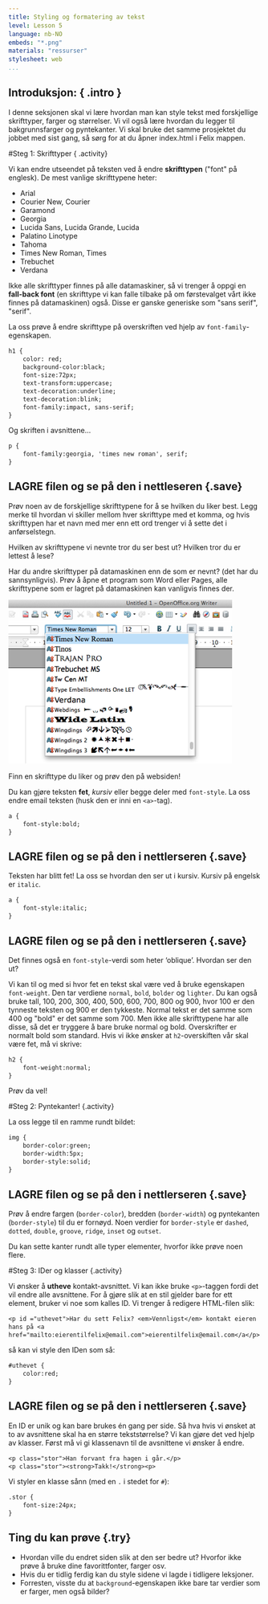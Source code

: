 ```yaml
---
title: Styling og formatering av tekst
level: Lesson 5
language: nb-NO
embeds: "*.png"
materials: "ressurser"
stylesheet: web
...
```


## __Introduksjon:__ { .intro }
I denne seksjonen skal vi lære hvordan man kan style tekst med forskjellige skrifttyper, farger og størrelser. Vi vil også lære hvordan du legger til bakgrunnsfarger og pyntekanter. Vi skal bruke det samme prosjektet du jobbet med sist gang, så sørg for at du åpner index.html i Felix mappen.

#Steg 1: Skrifttyper { .activity}

Vi kan endre utseendet på teksten ved å endre __skrifttypen__ ("font" på englesk). De mest vanlige skrifttypene heter:

* Arial
* Courier New, Courier
* Garamond
* Georgia
* Lucida Sans, Lucida Grande, Lucida
* Palatino Linotype
* Tahoma
* Times New Roman, Times
* Trebuchet
* Verdana

Ikke alle skrifttyper finnes på alle datamaskiner, så vi trenger å oppgi en  __fall-back font__ (en skrifttype vi kan falle tilbake på om førstevalget vårt ikke finnes på datamaskinen) også. Disse er ganske generiske som "sans serif", "serif".

La oss prøve å endre skrifttype på overskriften ved hjelp av `font-family`-egenskapen.

```{.language-css}
h1 {
	color: red;
	background-color:black;
	font-size:72px;
	text-transform:uppercase;
	text-decoration:underline;
	text-decoration:blink;
	font-family:impact, sans-serif;
}
```
Og skriften i avsnittene...

```{.language-css}
p {
	font-family:georgia, 'times new roman', serif;
}
```

## __LAGRE__ filen og se på den i nettleseren {.save}

Prøv noen av de forskjellige skrifttypene for å se hvilken du liker best. Legg merke til hvordan vi skiller mellom hver skrifttype med et komma, og hvis skrifttypen har et navn med mer enn ett ord trenger vi å sette det i anførselstegn.

Hvilken av skrifttypene vi nevnte tror du ser best ut? Hvilken tror du er lettest å lese?

Har du andre skrifttyper på datamaskinen enn de som er nevnt? (det har du sannsynligvis). Prøv å åpne et program som Word eller Pages, alle skrifttypene som er lagret på datamaskinen kan vanligvis finnes der.

![screenshot](fonts.png)

Finn en skrifttype du liker og prøv den på websiden!

Du kan gjøre teksten __fet__, *kursiv* eller begge deler med `font-style`. La oss endre email teksten (husk den er inni en `<a>`-tag).

```{.language-css}
a {
	font-style:bold;
}
```

## __LAGRE__ filen og se på den i nettlerseren {.save}

Teksten har blitt fet! La oss se hvordan den ser ut i kursiv. Kursiv på engelsk er `italic`.

```{.language-css}
a {
	font-style:italic;
}
```
## __LAGRE__ filen og se på den i nettlerseren {.save}

Det finnes også en `font-style`-verdi som heter ‘oblique’. Hvordan ser den ut?

Vi kan til og med si hvor fet en tekst skal være ved å bruke egenskapen `font-weight`. Den tar verdiene `normal`, `bold`, `bolder` og `lighter`. Du kan også bruke tall, 100, 200, 300, 400, 500, 600, 700, 800 og 900, hvor 100 er den tynneste teksten og 900 er den tykkeste. Normal tekst er det samme som 400 og "bold" er det samme som 700. Men ikke alle skrifttypene har alle disse, så det er tryggere å bare bruke normal og bold. Overskrifter er normalt bold som standard. Hvis vi ikke ønsker at `h2`-overskiften vår skal være fet, må vi skrive:

```{.language-css}
h2 {
	font-weight:normal;
}
```

Prøv da vel!

#Steg 2: Pyntekanter! {.activity}

La oss legge til en ramme rundt bildet:

```{.language-css}
img {
	border-color:green;
	border-width:5px;
	border-style:solid;
}
```
## __LAGRE__ filen og se på den i nettlerseren {.save}

Prøv å endre fargen (`border-color`), bredden (`border-width`) og pyntekanten (`border-style`) til du er fornøyd. Noen verdier for `border-style` er `dashed`, `dotted`, `double`, `groove`, `ridge`, `inset` og `outset`.

Du kan sette kanter rundt alle typer elementer, hvorfor ikke prøve noen flere.

#Steg 3: IDer og klasser {.activity}

Vi ønsker å __utheve__ kontakt-avsnittet. Vi kan ikke bruke `<p>`-taggen fordi det vil endre alle avsnittene. For å gjøre slik at en stil gjelder bare for ett element, bruker vi noe som kalles ID. Vi trenger å redigere HTML-filen slik:

```{.language-markup}
<p id ="uthevet">Har du sett Felix? <em>Vennligst</em> kontakt eieren hans på <a href="mailto:eierentilfelix@email.com">eierentilfelix@email.com</a</p>
```
så kan vi style den IDen som så:

```{.language-css}
#uthevet {
	color:red;
}
```
## __LAGRE__ filen og se på den i nettlerseren {.save}
En ID er unik og kan bare brukes én gang per side. Så hva hvis vi ønsket at to av avsnittene skal ha en større tekststørrelse? Vi kan gjøre det ved hjelp av klasser. Først må vi gi klassenavn til de avsnittene vi ønsker å endre.

```{.language-markup}
<p class="stor">Han forvant fra hagen i går.</p>
<p class="stor"><strong>Takk!</strong><p>
```
Vi styler en klasse sånn (med en `.` i stedet for `#`):

```{.language-css}
.stor {
	font-size:24px;
}
```

## Ting du kan prøve {.try}

+ Hvordan ville du endret siden slik at den ser bedre ut? Hvorfor ikke prøve å bruke dine favorittfonter, farger osv.
+ Hvis du er tidlig ferdig kan du style sidene vi lagde i tidligere leksjoner.
+ Forresten, visste du at `background`-egenskapen ikke bare tar verdier som er farger, men også bilder?
